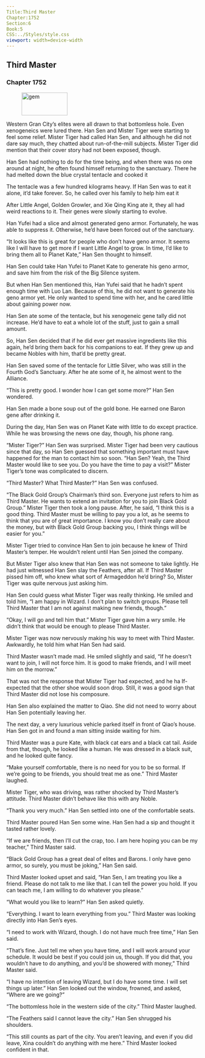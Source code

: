 ```yaml
---
Title:Third Master 
Chapter:1752 
Section:6 
Book:5 
CSS:../Styles/style.css 
viewport: width=device-width
---
```

  
## Third Master
### Chapter 1752
  
<figure>
	<img src="../Images/gem.gif" alt="gem" id="gem" width="120" height="60" />
</figure>
  

  
Western Gran City’s elites were all drawn to that bottomless hole. Even xenogeneics were lured there. Han Sen and Mister Tiger were starting to feel some relief. Mister Tiger had called Han Sen, and although he did not dare say much, they chatted about run-of-the-mill subjects. Mister Tiger did mention that their cover story had not been exposed, though.

Han Sen had nothing to do for the time being, and when there was no one around at night, he often found himself returning to the sanctuary. There he had melted down the blue crystal tentacle and cooked it

The tentacle was a few hundred kilograms heavy. If Han Sen was to eat it alone, it’d take forever. So, he called over his family to help him eat it

After Little Angel, Golden Growler, and Xie Qing King ate it, they all had weird reactions to it. Their genes were slowly starting to evolve.

Han Yufei had a slice and almost generated geno armor. Fortunately, he was able to suppress it. Otherwise, he’d have been forced out of the sanctuary.

“It looks like this is great for people who don’t have geno armor. It seems like I will have to get more if I want Little Angel to grow. In time, I’d like to bring them all to Planet Kate,” Han Sen thought to himself.

Han Sen could take Han Yufei to Planet Kate to generate his geno armor, and save him from the risk of the Big Silence system.

But when Han Sen mentioned this, Han Yufei said that he hadn’t spent enough time with Luo Lan. Because of this, he did not want to generate his geno armor yet. He only wanted to spend time with her, and he cared little about gaining power now.

Han Sen ate some of the tentacle, but his xenogeneic gene tally did not increase. He’d have to eat a whole lot of the stuff, just to gain a small amount.

So, Han Sen decided that if he did ever get massive ingredients like this again, he’d bring them back for his companions to eat. If they grew up and became Nobles with him, that’d be pretty great.

Han Sen saved some of the tentacle for Little Silver, who was still in the Fourth God’s Sanctuary. After he ate some of it, he almost went to the Alliance.

“This is pretty good. I wonder how I can get some more?” Han Sen wondered.

Han Sen made a bone soup out of the gold bone. He earned one Baron gene after drinking it.

During the day, Han Sen was on Planet Kate with little to do except practice. While he was browsing the news one day, though, his phone rang.

“Mister Tiger?” Han Sen was surprised. Mister Tiger had been very cautious since that day, so Han Sen guessed that something important must have happened for the man to contact him so soon. “Han Sen? Yeah, the Third Master would like to see you. Do you have the time to pay a visit?” Mister Tiger’s tone was complicated to discern.

“Third Master? What Third Master?” Han Sen was confused.

“The Black Gold Group’s Chairman’s third son. Everyone just refers to him as Third Master. He wants to extend an invitation for you to join Black Gold Group.” Mister Tiger then took a long pause. After, he said, “I think this is a good thing. Third Master must be willing to pay you a lot, as he seems to think that you are of great importance. I know you don’t really care about the money, but with Black Gold Group backing you, I think things will be easier for you.”

Mister Tiger tried to convince Han Sen to join because he knew of Third Master’s temper. He wouldn’t relent until Han Sen joined the company.

But Mister Tiger also knew that Han Sen was not someone to take lightly. He had just witnessed Han Sen slay the Feathers, after all. If Third Master pissed him off, who knew what sort of Armageddon he’d bring? So, Mister Tiger was quite nervous just asking him.

Han Sen could guess what Mister Tiger was really thinking. He smiled and told him, “I am happy in Wizard. I don’t plan to switch groups. Please tell Third Master that I am not against making new friends, though.”

“Okay, I will go and tell him that.” Mister Tiger gave him a wry smile. He didn’t think that would be enough to please Third Master.

Mister Tiger was now nervously making his way to meet with Third Master. Awkwardly, he told him what Han Sen had said.

Third Master wasn’t made mad. He smiled slightly and said, “If he doesn’t want to join, I will not force him. It is good to make friends, and I will meet him on the morrow.”

That was not the response that Mister Tiger had expected, and he ha If-expected that the other shoe would soon drop. Still, it was a good sign that Third Master did not lose his composure.

Han Sen also explained the matter to Qiao. She did not need to worry about Han Sen potentially leaving her.

The next day, a very luxurious vehicle parked itself in front of Qiao’s house. Han Sen got in and found a man sitting inside waiting for him.

Third Master was a pure Kate, with black cat ears and a black cat tail. Aside from that, though, he looked like a human. He was dressed in a black suit, and he looked quite fancy.

“Make yourself comfortable, there is no need for you to be so formal. If we’re going to be friends, you should treat me as one.” Third Master laughed.

Mister Tiger, who was driving, was rather shocked by Third Master’s attitude. Third Master didn’t behave like this with any Noble.

“Thank you very much.” Han Sen settled into one of the comfortable seats.

Third Master poured Han Sen some wine. Han Sen had a sip and thought it tasted rather lovely.

“If we are friends, then I’ll cut the crap, too. I am here hoping you can be my teacher,” Third Master said.

“Black Gold Group has a great deal of elites and Barons. I only have geno armor, so surely, you must be joking,” Han Sen said.

Third Master looked upset and said, “Han Sen, I am treating you like a friend. Please do not talk to me like that. I can tell the power you hold. If you can teach me, I am willing to do whatever you please.”

“What would you like to learn?” Han Sen asked quietly.

“Everything. I want to learn everything from you.” Third Master was looking directly into Han Sen’s eyes.

“I need to work with Wizard, though. I do not have much free time,” Han Sen said.

“That’s fine. Just tell me when you have time, and I will work around your schedule. It would be best if you could join us, though. If you did that, you wouldn’t have to do anything, and you’d be showered with money,” Third Master said.

“I have no intention of leaving Wizard, but I do have some time. I will set things up later.” Han Sen looked out the window, frowned, and asked, “Where are we going?”

“The bottomless hole in the western side of the city.” Third Master laughed.

“The Feathers said I cannot leave the city.” Han Sen shrugged his shoulders.

“This still counts as part of the city. You aren’t leaving, and even if you did leave, Xina couldn’t do anything with me here.” Third Master looked confident in that.